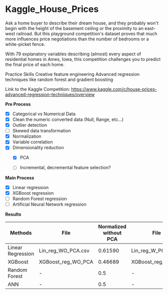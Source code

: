 # Kaggle_House_Prices

Ask a home buyer to describe their dream house, and they probably won't begin with the height of the basement ceiling or the proximity to an east-west railroad. But this playground competition's dataset proves that much more influences price negotiations than the number of bedrooms or a white-picket fence.

With 79 explanatory variables describing (almost) every aspect of residential homes in Ames, Iowa, this competition challenges you to predict the final price of each home.

Practice Skills Creative feature engineering Advanced regression techniques like random forest and gradient boosting

Link to the Kaggle Competition: https://www.kaggle.com/c/house-prices-advanced-regression-techniques/overview


**Pre Process**
- [X] Categorical vs Numerical Data
- [X] Clean the numeric converted data (Null, Range, etc...)
- [X] Outlier detection
- [ ] Skewed data transformation
- [X] Normalization
- [X] Variable correlation
- [X] Dimensionality reduction
   - [X] PCA
   - [ ] Incremental, decremental feature selection?


**Main Process**
- [X] Linear regression
- [X] XGBoost regression
- [ ] Random Forest regression
- [ ] Artificial Neural Network regression

**Results**

| Methods | File | Normalized without PCA | File | Normalized with PCA |
| ------ | ------ | ------ | ------ | ------ |
| Linear Regression | Lin_reg_WO_PCA.csv | 0.61590 | Lin_reg_W_PCA.csv | 0.61248 |
| XGBoost | XGBoost_reg_WO_PCA | 0.46689 | XGBoost_reg_W_PCA | 0.48262 |
| Random Forest | - | 0.5 | - | 0.5 |
| ANN | - | 0.5 | - | 0.5 |
